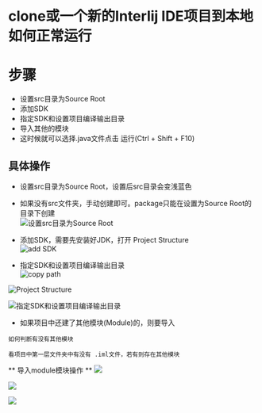 clone或一个新的Interlij IDE项目到本地如何正常运行
==

# 步骤
* 设置src目录为Source Root
* 添加SDK
* 指定SDK和设置项目编译输出目录
* 导入其他的模块
* 这时候就可以选择.java文件点击 运行(Ctrl + Shift + F10)


## 具体操作
* 设置src目录为Source Root，设置后src目录会变浅蓝色  
* 如果没有src文件夹，手动创建即可。package只能在设置为Source Root的目录下创建  
![设置src目录为Source Root](images/Intellij_IDE/markDirectoryAs_SoucesRoot.png)

* 添加SDK，需要先安装好JDK，打开 Project Structure  
![add SDK](images/Intellij_IDE/addSDK.png)  

* 指定SDK和设置项目编译输出目录  
![copy path](images/Intellij_IDE/copyPath.png)  

![Project Structure](images/Intellij_IDE/setttingProjectStructure.png)  

![指定SDK和设置项目编译输出目录](images/Intellij_IDE/settingOutputAndPorjectSDK.png)  

* 如果项目中还建了其他模块(Module)的，则要导入
```text
如何判断有没有其他模块

看项目中第一层文件夹中有没有 .iml文件，若有则存在其他模块

```

** 导入module模块操作 **
![](./images/Intellij_IDE/import_Module01.png)  

![](./images/Intellij_IDE/import_Module02.png)  

![](./images/Intellij_IDE/import_Module03.png)  
